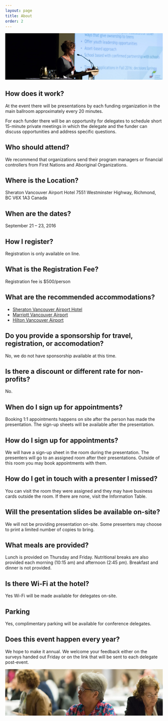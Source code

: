 ```yaml
---
layout: page
title: About
order: 2
---
```


![](/public/img/presenter.jpg)

## How does it work?

At the event there will be presentations by each funding organization in the main ballroom approximately every 20 minutes.

For each funder there will be an opportunity for delegates to schedule short 15-minute private meetings in which the delegate and the funder can discuss opportunities and address specific questions.


## Who should attend?

We recommend that organizations send their program managers or financial controllers from First Nations and Aboriginal Organizations.

## Where is the Location?

Sheraton Vancouver Airport Hotel
7551 Westminster Highway, Richmond, BC V6X 1A3 Canada

## When are the dates?

September 21 – 23, 2016

## How I register?

Registration is only available on line.

## What is the Registration Fee?

Registration fee is $500/person

## What are the recommended accommodations?

* [Sheraton Vancouver Airport Hotel](http://www.sheratonvancouverairport.com/)
* [Marriott Vancouver Airport](http://www.marriott.com/hotels/travel/yvrsa-vancouver-airport-marriott-hotel/)
* [Hilton Vancouver Airport](http://www3.hilton.com/en/hotels/british-columbia/hilton-vancouver-airport-YVRAHHF/index.html)

## Do you provide a sponsorship for travel, registration, or accomodation?

No, we do not have sponsorship available at this time.

## Is there a discount or different rate for non-profits?

No.

## When do I sign up for appointments?

Booking 1:1 appointments happens on site after the person has made the presentation. The sign-up sheets will be available after the presentation.

## How do I sign up for appointments?

We will have a sign-up sheet in the room during the presentation. The presenters will go to an assigned room after their presentations. Outside of this room you may book appointments with them.

## How do I get in touch with a presenter I missed?

You can visit the room they were assigned and they may have business cards outside the room. If there are none, visit the Information Table.

## Will the presentation slides be available on-site?

We will not be providing presentation on-site. Some presenters may choose to print a limited number of copies to bring.

## What meals are provided?

Lunch is provided on Thursday and Friday. Nutritional breaks are also provided each morning (10:15 am) and afternoon (2:45 pm). Breakfast and dinner is not provided.

## Is there Wi-Fi at the hotel?
Yes Wi-Fi will be made available for delegates on-site.

## Parking

Yes, complimentary parking will be available for conference delegates.

## Does this event happen every year?

We hope to make it annual. We welcome your feedback either on the surveys handed out Friday or on the link that will be sent to each delegate post-event.

![](/public/img/delegate.jpg)

